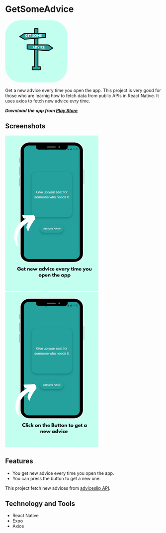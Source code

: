 # GetSomeAdvice

<img src="https://github.com/BrijenMakwana/GetSomeAdvice/blob/main/assets/icon.png" width="200" height="200" style="border-radius:50px;">

Get a new advice every time you open the app. This project is very good for those who are learnig how to fetch data from public APIs in React Native. It uses axios to fetch new advice evry time.

***Download the app from [Play Store](https://play.google.com/store/apps/details?id=com.brijenmakwana.getSomeAdvice)***

## Screenshots

<img src="https://github.com/BrijenMakwana/GetSomeAdvice/blob/main/assets/first_screenshot.png" width="300" height="500"> <img src="https://github.com/BrijenMakwana/GetSomeAdvice/blob/main/assets/second_screenshot.png" width="300" height="500">

## Features

- You get new advice every time you open the app.
- You can press the button to get a new one. 

This project fetch new advices from [adviceslip API](https://api.adviceslip.com).

## Technology and Tools

 - React Native
 - Expo
 - Axios

